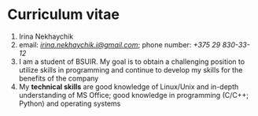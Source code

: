 # Curriculum vitae
1. Irina Nekhaychik
2. email: *irina.nekhaychik.i@gmail.com*; phone number: *+375 29 830-33-12*
3. I am a student of BSUIR. My goal is to obtain a challenging position to utilize skills in programming and continue to develop my skills for the benefits of the company
4. My **technical skills** are good knowledge of Linux/Unix and in-depth understanding of MS Office; good knowledge in programming (C/C++; Python) and operating systems
